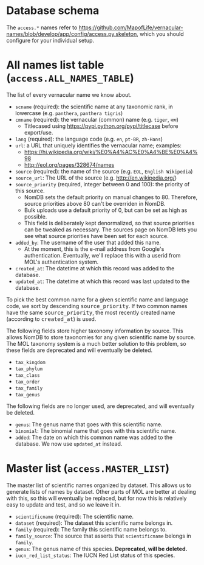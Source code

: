 Database schema
===============

The `access.*` names refer to https://github.com/MapofLife/vernacular-names/blob/develop/app/config/access.py.skeleton, which you should configure for your individual setup.

# All names list table (`access.ALL_NAMES_TABLE`)

The list of every vernacular name we know about.

 * `scname` (required): the scientific name at any taxonomic rank, in lowercase (e.g. `panthera`, `panthera tigris`)
 * `cmname` (required): the vernacular (common) name (e.g. `tiger`, `बाघ`)
   * Titlecased using https://pypi.python.org/pypi/titlecase before export/use.
 * `lang` (required): the language code (e.g. `en`, `pt-BR`, `zh-Hans`)
 * `url`: a URL that uniquely identifies the vernacular name; examples:
   * https://hi.wikipedia.org/wiki/%E0%A4%AC%E0%A4%BE%E0%A4%98
   * http://eol.org/pages/328674/names
 * `source` (required): the name of the source (e.g. `EOL`, `English Wikipedia`)
 * `source_url`: The URL of the source (e.g. http://en.wikipedia.org/)
 * `source_priority` (required, integer between 0 and 100): the priority of this source.
   * NomDB sets the default priority on manual changes to 80. Therefore, source priorities above 80 can't be overriden in NomDB.
   * Bulk uploads use a default priority of 0, but can be set as high as possible.
   * This field is deliberately kept denormalized, so that source priorities can be tweaked as necessary. The sources page on NomDB lets you see what source priorities have been set for each source.
 * `added_by`: The username of the user that added this name.
   * At the moment, this is the e-mail address from Google's authentication. Eventually, we'll replace this with a userid from MOL's authentication system.
 * `created_at`: The datetime at which this record was added to the database.
 * `updated_at`: The datetime at which this record was last updated to the database.

To pick the best common name for a given scientific name and language code, we sort by descending <tt>source_priority</tt>. If two common names have the same <tt>source_priority</tt>, the most recently created name (according to <tt>created_at</tt>) is used.

The following fields store higher taxonomy information by source. This allows NomDB to store taxonomies for any given scientific name by source. The MOL taxonomy system is a much better solution to this problem, so these fields are deprecated and will eventually be deleted.

 * `tax_kingdom`
 * `tax_phylum`
 * `tax_class`
 * `tax_order`
 * `tax_family`
 * `tax_genus`

The following fields are no longer used, are deprecated, and will eventually be deleted.

 * `genus`: The genus name that goes with this scientific name.
 * `binomial`: The binomial name that goes with this scientific name.
 * `added`: The date on which this common name was added to the database. We now use `updated_at` instead.

# Master list (`access.MASTER_LIST`)

The master list of scientific names organized by dataset. This allows us to generate lists of names by dataset. Other parts of MOL are better at dealing with this, so this will eventually be replaced, but for now this is relatively easy to update and test, and so we leave it in.

 * `scientificname` (required): The scientific name.
 * `dataset` (required): The dataset this scientific name belongs in. 
 * `family` (required): The family this scientific name belongs to.
 * `family_source`: The source that asserts that `scientificname` belongs in `family`.
 * `genus`: The genus name of this species. **Deprecated, will be deleted.**
 * `iucn_red_list_status`: The IUCN Red List status of this species.
